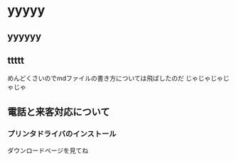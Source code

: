 # yyyyy
## yyyyyy
## ttttt

めんどくさいのでmdファイルの書き方については飛ばしたのだ
じゃじゃじゃじゃじゃ

## 電話と来客対応について

### プリンタドライバのインストール
ダウンロードページを見てね
